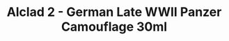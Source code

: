 ---
layout: product
title: "Alclad 2 - German Late WWII Panzer Camouflage 30ml"
price: "TBA" 
desc: "Metalizer boja"
img_path: "/assets/img/ALCESET011.webp"
brand: "N/A"
available: false
special_offer: false
new: false
soon: false
cat: "040000"
subcat: "040300"
subsubcat: "0N/A"
sifra: "ALCESET011"
popular: false
spec: false
---